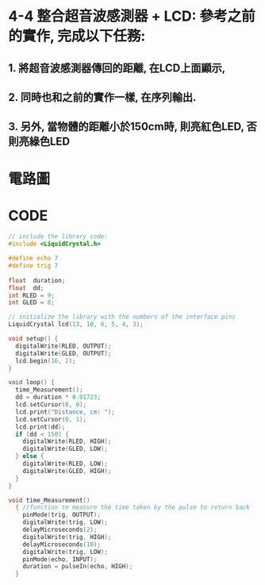 # 4-4 整合超音波感測器 + LCD: 參考之前的實作, 完成以下任務:

## 1. **將超音波感測器傳回的距離, 在LCD上面顯示,** 
## 2. **同時也和之前的實作一樣, 在序列輸出.** 
## 3. **另外, 當物體的距離小於150cm時, 則亮紅色LED, 否則亮綠色LED**

# 電路圖



# CODE
````c
// include the library code:
#include <LiquidCrystal.h>

#define echo 7
#define trig 7
  
float  duration; 
float  dd;
int RLED = 9;
int GLED = 8;

// initialize the library with the numbers of the interface pins
LiquidCrystal lcd(13, 10, 6, 5, 4, 3);

void setup() {
  digitalWrite(RLED, OUTPUT);
  digitalWrite(GLED, OUTPUT);
  lcd.begin(16, 2);
}

void loop() {
  time_Measurement();
  dd = duration * 0.01723;   
  lcd.setCursor(0, 0);
  lcd.print("Distance, cm: ");
  lcd.setCursor(0, 1);
  lcd.print(dd);
  if (dd < 150) {
    digitalWrite(RLED, HIGH);
    digitalWrite(GLED, LOW);
  } else {
    digitalWrite(RLED, LOW);
    digitalWrite(GLED, HIGH);
  }
}

void time_Measurement()
  { //function to measure the time taken by the pulse to return back
    pinMode(trig, OUTPUT);
    digitalWrite(trig, LOW);
    delayMicroseconds(2);  
    digitalWrite(trig, HIGH);
    delayMicroseconds(10);
    digitalWrite(trig, LOW);
    pinMode(echo, INPUT);  
    duration = pulseIn(echo, HIGH);
  }

````
